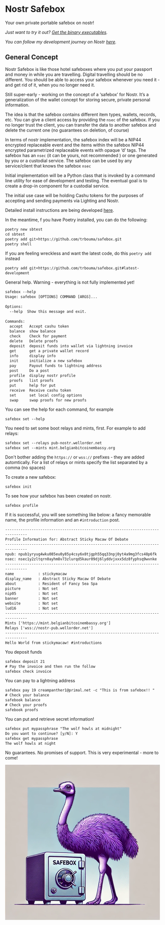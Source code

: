 # Nostr Safebox
Your own private portable safebox on nostr!

*Just want to try it out? [Get the binary executables](https://github.com/trbouma/safebox-binaries).*

*You can follow my development journey on Nostr [here](https://tim-bouma.npub.pro/tag/safebox).*

## General Concept 

Nostr Safebox is like those hotel safeboxes where you put your passport and money in while you are travelling. Digital travelling should be no different. You should be able to access your safebox whenever you need it - and get rid of it, when you no longer need it.

Still super-early - working on the concept of a ‘safebox’ for Nostr. It’s a generalization of the wallet concept for storing secure, private personal information.

The idea is that the safebox contains different item types, wallets, records, etc. You can give a client access by providing the `nsec` of the safebox. If you no longer trust the client, you can transfer the data to another safebox and delete the current one (no guarantees on deletion, of course)

In terms of nostr implementation, the safebox index will be a NIP44 encrypted replaceable event and the items within the safebox NIP44 encrypted parametrized replaceable events with opaque ‘d’ tags. The safebox has an ```nsec``` (it can be yours, not recommended ) or one generated by you or a custodial service. The safebox can be used by any service/client that knows the safebox ```nsec```

Initial implementation will be a Python class that is invoked by a command line utility for ease of development and testing. The eventual goal is to create a drop-in component for a custodial service.

The initial use case will be holding Cashu tokens for the purposes of accepting and sending payments via Lighting and Nostr.



Detailed install instructions are being developed [here](./INSTALL.md).

In the meantime, f you have Poetry installed, you can do the following:
```
poetry new sbtest
cd sbtest
poetry add git+https://github.com/trbouma/safebox.git
poetry shell

```
If you are feeling wreckless and want the latest code, do this `poetry add` instead
```
poetry add git+https://github.com/trbouma/safebox.git#latest-development
```


General help. Warning - everything is not fully implemented yet!
``` 
safebox --help
Usage: safebox [OPTIONS] COMMAND [ARGS]...

Options:
  --help  Show this message and exit.

Commands:
  accept   Accept cashu token
  balance  show balance
  check    Check for payment
  delete   Delete proofs
  deposit  deposit funds into wallet via lightning invoice
  get      get a private wallet record
  info     display info
  init     initialize a new safebox
  pay      Payout funds to lightning address
  post     Do a post
  profile  display nostr profile
  proofs   list proofs
  put      help for put
  receive  Receive cashu token
  set      set local config options
  swap     swap proofs for new proofs
```
You can see the help for each command, for example
```
safebox set --help
```
You need to set some boot relays and mints, first. For example to add relays:
```
safebox set --relays pub-nostr.wellorder.net
safebox set --mints mint.belgianbitcoinembassy.org
```

Don't bother adding the `https://` or `wss://` prefixes - they are added automtically. For a list of relays or mints specify the list separated by a comma (no spaces)


To create a new safebox:
```
safebox init
```
To see how your safebox has been created on nostr.  
```
safebox profile
```
If it is successful, you will see something like below: a fancy memorable name, the profile information and an `#introduction` post.

```
--------------------------------------------------------------------------------
Profile Information for: Abstract Sticky Macaw Of Debate
--------------------------------------------------------------------------------
npub: npub1yryug4wku085eu0y85y4csy6x8tjgph55qq33npj0yt4a9mg3fcs48p6fk
nsec: nsec1y2zltqrn0ayhm8v73zlurqd5kaur09dj6lyddvjxxx5dz8fyphsq9wvnke
--------------------------------------------------------------------------------
name           : stickymacaw
display_name   : Abstract Sticky Macaw Of Debate
about          : Resident of Fancy Sea Spa
picture        : Not set
nip05          : Not set
banner         : Not set
website        : Not set
lud16          : Not set
--------------------------------------------------------------------------------
Mints ['https://mint.belgianbitcoinembassy.org']
Relays ['wss://nostr-pub.wellorder.net']
--------------------------------------------------------------------------------
Hello World from stickymacaw! #introductions

```
You deposit funds
```
safebox deposit 21
# Pay the invoice and then run the follow
safebox check invoice
```
You can pay to a lightning address
```
safebox pay 19 creampanther1@primal.net -c "This is from safebox!! "
# Check your balance
safebook balance
# Check your proofs
safebook proofs
```
You can put and retrieve secret information!
```
safebox put mypassphrase "The wolf howls at midnight"
Do you want to continue? [y/N]: Y
safebox get mypassphrase
The wolf howls at night
```






No guarantees. No promises of support. This is very experimental - more to come! 

![](./assets/safebox-nostr.png)

